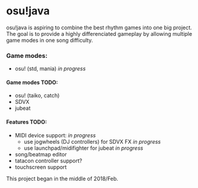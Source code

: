 # osu!java

osu!java is aspiring to combine the best rhythm games into one big project.
The goal is to provide a highly differenciated gameplay by allowing multiple game modes in one song difficulty.

### Game modes:
- osu! (std, mania) *in progress*

#### Game modes TODO:
- osu! (taiko, catch)
- SDVX
- jubeat

#### Features TODO:
- MIDI device support: *in progress*
  - use jogwheels (DJ controllers) for SDVX FX *in progress*
  - use launchpad/midifighter for jubeat *in progress*
- song/beatmap editor
- tatacon controller support?
- touchscreen support

This project began in the middle of 2018/Feb.
